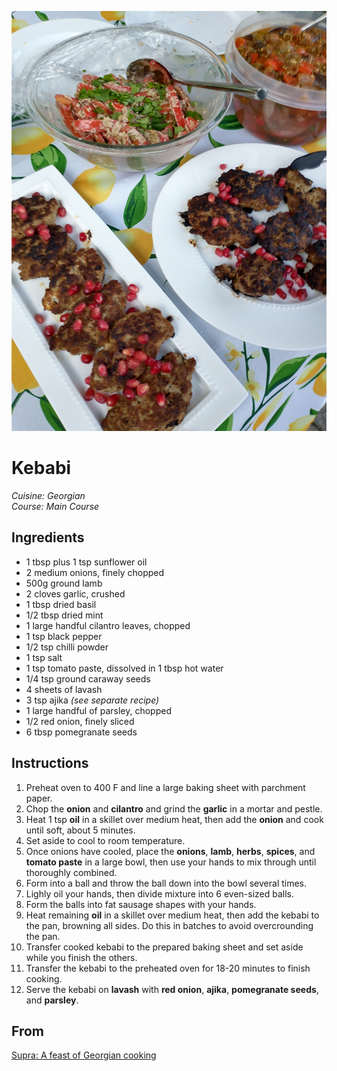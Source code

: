 ![Kebabi](kebabi.jpg)

# Kebabi

_Cuisine:  Georgian_<br />
_Course:  Main Course_

## Ingredients

- 1 tbsp plus 1 tsp sunflower oil
- 2 medium onions, finely chopped
- 500g ground lamb
- 2 cloves garlic, crushed
- 1 tbsp dried basil
- 1/2 tbsp dried mint
- 1 large handful cilantro leaves, chopped
- 1 tsp black pepper
- 1/2 tsp chilli powder
- 1 tsp salt
- 1 tsp tomato paste, dissolved in 1 tbsp hot water
- 1/4 tsp ground caraway seeds
- 4 sheets of lavash
- 3 tsp ajika _(see separate recipe)_
- 1 large handful of parsley, chopped
- 1/2 red onion, finely sliced
- 6 tbsp pomegranate seeds

## Instructions

1. Preheat oven to 400 F and line a large baking sheet with parchment paper.
1. Chop the **onion** and **cilantro** and grind the **garlic** in a mortar and pestle.
1. Heat 1 tsp **oil** in a skillet over medium heat, then add the **onion** and cook until soft, about 5 minutes.
1. Set aside to cool to room temperature.
1. Once onions have cooled, place the **onions**, **lamb**, **herbs**, **spices**, and **tomato paste** in a large bowl, then use your hands to mix through until thoroughly combined.
1. Form into a ball and throw the ball down into the bowl several times.
1. Lighly oil your hands, then divide mixture into 6 even-sized balls.
1. Form the balls into fat sausage shapes with your hands.
1. Heat remaining **oil** in a skillet over medium heat, then add the kebabi to the pan, browning all sides.  Do this in batches to avoid overcrounding the pan.
1. Transfer cooked kebabi to the prepared baking sheet and set aside while you finish the others.
1. Transfer the kebabi to the preheated oven for 18-20 minutes to finish cooking.
1. Serve the kebabi on **lavash** with **red onion**, **ajika**, **pomegranate seeds**, and **parsley**.

## From

[Supra: A feast of Georgian cooking](https://www.amazon.com/Supra-Georgian-Cooking-Tiko-Tuskadze/dp/1911216163)